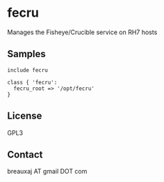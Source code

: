 fecru
=====

Manages the Fisheye/Crucible service on RH7 hosts

Samples
-------
```
include fecru
```
```
class { 'fecru':
  fecru_root => '/opt/fecru'
}
```

License
-------
GPL3

Contact
-------
breauxaj AT gmail DOT com